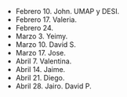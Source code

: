 - Febrero 10. John. UMAP y DESI.
- Febrero 17. Valeria.
- Febrero 24. 
- Marzo 3. Yeimy. 
- Marzo 10. David S. 
- Marzo 17. Jose. 
- Abril 7. Valentina. 
- Abril 14. Jaime.
- Abril 21.  Diego. 
- Abril 28. Jairo. David P.

